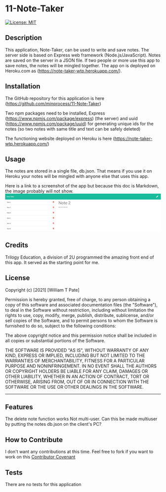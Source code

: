 # 11-Note-Taker
[![License: MIT](https://img.shields.io/badge/License-MIT-yellow.svg)](https://opensource.org/licenses/MIT)
## Description
This application, Note-Taker, can be used to write and save notes. The server side is based on Express web framework (Node.js/JavaScript). Notes are saved on the server in a JSON file. If two people or more use this app to save notes, the notes will be mingled together. The app on is deployed on Heroku.com as (https://note-taker-wtp.herokuapp.com/).

## Installation
The GitHub repository for this application is here (https://github.com/minprocess/11-Note-Taker)

Two npm packages need to be installed, Express (https://www.npmjs.com/package/express) (the server) and uuid (https://www.npmjs.com/package/uuid) for generating unique ids for the notes (so two notes with same title and text can be safely deleted)

The functioning website deployed on Heroku is here (https://note-taker-wtp.herokuapp.com/)

## Usage
The notes are stored in a single file, db.json. That means if you use it on Heroku your notes will be mingled with anyone else that uses this app.

Here is a link to a screenshot of the app but because this doc is Markdown, the image probably will not show.<br>
![Screenshot of Note Taker](./public/assets/screenshot.png)
<br>

## Credits
Trilogy Education, a division of 2U programmed the amazing front end of this app. It served as the starting point for me.
## License
Copyright (c) [2021] [William T Pate]

Permission is hereby granted, free of charge, to any person obtaining a copy
of this software and associated documentation files (the "Software"), to deal
in the Software without restriction, including without limitation the rights
to use, copy, modify, merge, publish, distribute, sublicense, and/or sell
copies of the Software, and to permit persons to whom the Software is
furnished to do so, subject to the following conditions:

The above copyright notice and this permission notice shall be included in all
copies or substantial portions of the Software.

THE SOFTWARE IS PROVIDED "AS IS", WITHOUT WARRANTY OF ANY KIND, EXPRESS OR
IMPLIED, INCLUDING BUT NOT LIMITED TO THE WARRANTIES OF MERCHANTABILITY,
FITNESS FOR A PARTICULAR PURPOSE AND NONINFRINGEMENT. IN NO EVENT SHALL THE
AUTHORS OR COPYRIGHT HOLDERS BE LIABLE FOR ANY CLAIM, DAMAGES OR OTHER
LIABILITY, WHETHER IN AN ACTION OF CONTRACT, TORT OR OTHERWISE, ARISING FROM,
OUT OF OR IN CONNECTION WITH THE SOFTWARE OR THE USE OR OTHER DEALINGS IN THE
SOFTWARE.

---

## Features
The delete note function works
Not multi-user. Can this be made multiuser by putting the notes db.json on the client's PC?
## How to Contribute
I don't want any contributions at this time. Feel free to fork if you want to work on this
[Contributor Covenant](https://www.contributor-covenant.org/)
## Tests
There are no tests for this application
